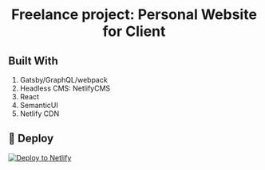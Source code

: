 <h1 align="center">
  Freelance project: Personal Website for Client
</h1>

## Built With
1. Gatsby/GraphQL/webpack
2. Headless CMS: NetlifyCMS
3. React
4. SemanticUI
5. Netlify CDN

## 💫 Deploy

[![Deploy to Netlify](https://www.netlify.com/img/deploy/button.svg)](https://app.netlify.com/start/deploy?repository=https://github.com/gatsbyjs/gatsby-starter-default)

